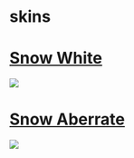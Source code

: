 # skins
# [Snow White](https://www.mediafire.com/file/7a6apxolmgssser/Snow_White.rar/file)
![](https://media.discordapp.net/attachments/802409609422962699/894129464081010688/unknown.png?width=1212&height=683)

# [Snow Aberrate](https://drive.google.com/file/d/1lmeI45mOkANPEtHe2PDHM48LgxhmtT3K/view?usp=sharing)
![](https://media.discordapp.net/attachments/748348970044227588/894094379227152415/unknown.png?width=939&height=524)
